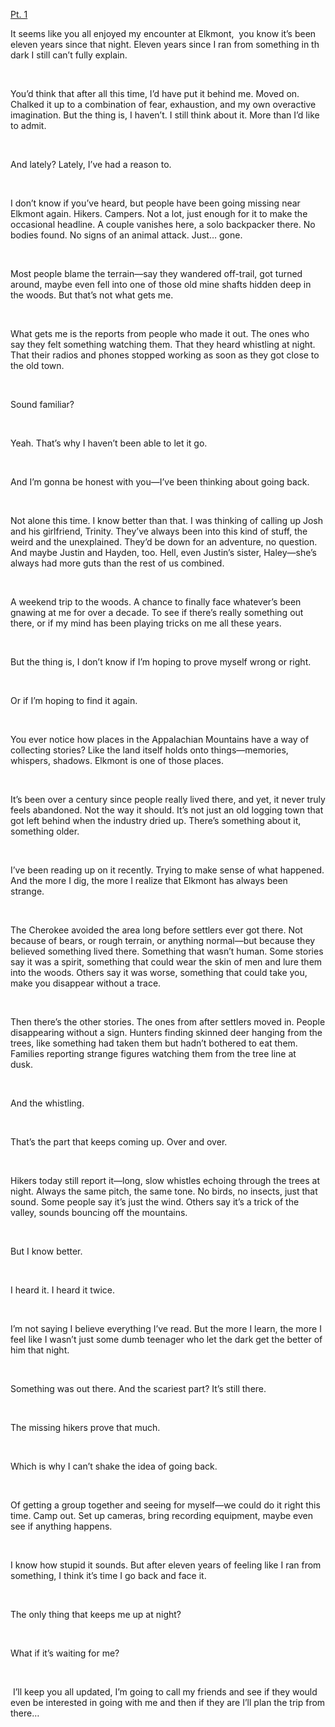 [Pt. 1](https://www.reddit.com/r/nosleep/comments/1iyw0gq/i_explored_an_abandoned_logging_town_something/?utm_source=share&utm_medium=web3x&utm_name=web3xcss&utm_term=1&utm_content=share_button)

It seems like you all enjoyed my encounter at Elkmont,  you know it’s been eleven years since that night. Eleven years since I ran from something in th dark I still can’t fully explain. 

 

You’d think that after all this time, I’d have put it behind me. Moved on. Chalked it up to a combination of fear, exhaustion, and my own overactive imagination. But the thing is, I haven’t. I still think about it. More than I’d like to admit.  

 

And lately? Lately, I’ve had a reason to.  

 

I don’t know if you’ve heard, but people have been going missing near Elkmont again. Hikers. Campers. Not a lot, just enough for it to make the occasional headline. A couple vanishes here, a solo backpacker there. No bodies found. No signs of an animal attack. Just… gone.  

 

Most people blame the terrain—say they wandered off-trail, got turned around, maybe even fell into one of those old mine shafts hidden deep in the woods. But that’s not what gets me.  

 

What gets me is the reports from people who made it out. The ones who say they felt something watching them. That they heard whistling at night. That their radios and phones stopped working as soon as they got close to the old town.  

 

Sound familiar?  

 

Yeah. That’s why I haven’t been able to let it go. 

 

And I’m gonna be honest with you—I’ve been thinking about going back.  

 

Not alone this time. I know better than that. I was thinking of calling up Josh and his girlfriend, Trinity. They’ve always been into this kind of stuff, the weird and the unexplained. They’d be down for an adventure, no question. And maybe Justin and Hayden, too. Hell, even Justin’s sister, Haley—she’s always had more guts than the rest of us combined.  

 

A weekend trip to the woods. A chance to finally face whatever’s been gnawing at me for over a decade. To see if there’s really something out there, or if my mind has been playing tricks on me all these years. 

 

But the thing is, I don’t know if I’m hoping to prove myself wrong or right.  

 

Or if I’m hoping to find it again.

 

You ever notice how places in the Appalachian Mountains have a way of collecting stories? Like the land itself holds onto things—memories, whispers, shadows. Elkmont is one of those places.  

 

It’s been over a century since people really lived there, and yet, it never truly feels abandoned. Not the way it should. It’s not just an old logging town that got left behind when the industry dried up. There’s something about it, something older.  

 

I’ve been reading up on it recently. Trying to make sense of what happened. And the more I dig, the more I realize that Elkmont has always been strange.  

 

The Cherokee avoided the area long before settlers ever got there. Not because of bears, or rough terrain, or anything normal—but because they believed something lived there. Something that wasn’t human. Some stories say it was a spirit, something that could wear the skin of men and lure them into the woods. Others say it was worse, something that could take you, make you disappear without a trace.  

 

Then there’s the other stories. The ones from after settlers moved in. People disappearing without a sign. Hunters finding skinned deer hanging from the trees, like something had taken them but hadn’t bothered to eat them. Families reporting strange figures watching them from the tree line at dusk.  

 

And the whistling.  

 

That’s the part that keeps coming up. Over and over. 

 

Hikers today still report it—long, slow whistles echoing through the trees at night. Always the same pitch, the same tone. No birds, no insects, just that sound. Some people say it’s just the wind. Others say it’s a trick of the valley, sounds bouncing off the mountains.  

 

But I know better.  

 

I heard it. I heard it twice.  

 

I’m not saying I believe everything I’ve read. But the more I learn, the more I feel like I wasn’t just some dumb teenager who let the dark get the better of him that night.  

 

Something was out there. And the scariest part? It’s still there.  

 

The missing hikers prove that much.  

 

Which is why I can’t shake the idea of going back. 

 

Of getting a group together and seeing for myself—we could do it right this time. Camp out. Set up cameras, bring recording equipment, maybe even see if anything happens.  

 

I know how stupid it sounds. But after eleven years of feeling like I ran from something, I think it’s time I go back and face it. 

 

The only thing that keeps me up at night?  

 

What if it’s waiting for me?

 

 I’ll keep you all updated, I’m going to call my friends and see if they would even be interested in going with me and then if they are I’ll plan the trip from there… 